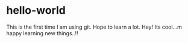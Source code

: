 # hello-world
This is the first time I am using git. Hope to learn a lot.
Hey! Its cool...m happy learning new things..!!
